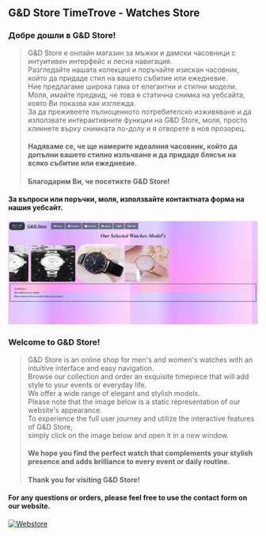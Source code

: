 ## G&D Store TimeTrove - Watches Store

### Добре дошли в G&D Store!

>G&D Store е онлайн магазин за мъжки и дамски часовници с интуитивен интерфейс и лесна навигация.<br>
Разгледайте нашата колекция и поръчайте изискан часовник, който да придаде стил на вашето събитие или ежедневие.<br>
Ние предлагаме широка гама от елегантни и стилни модели. <br>
Моля, имайте предвид, че това е статична снимка на уебсайта, която Ви показва как изглежда. <br>
За да преживеете пълноценното потребителско изживяване и да използвате интерактивните функции на G&D Store,
моля, просто кликнете върху снимката по-долу и я отворете в нов прозорец. <br>
>#### 
>#### Надяваме се, че ще намерите идеалния часовник, който да допълни вашето стилно излъчване и да придаде блясък на всяко събитие или ежедневие.
>#### 
>#### Благодарим Ви, че посетихте G&D Store!

#### За въпроси или поръчки, моля, използвайте контактната форма на нашия уебсайт.

[![Webstore](web_example.jpg)](http://gndstore.sytes.net)

### Welcome to G&D Store!

>G&D Store is an online shop for men's and women's watches with an intuitive interface and easy navigation.<br>
Browse our collection and order an exquisite timepiece that will add style to your events or everyday life.<br>
We offer a wide range of elegant and stylish models. <br>
Please note that the image below is a static representation of our website's appearance. <br>
To experience the full user journey and utilize the interactive features of G&D Store,<br>
simply click on the image below and open it in a new window. <br>
>
>#### We hope you find the perfect watch that complements your stylish presence and adds brilliance to every event or daily routine.<br>
>
>#### Thank you for visiting G&D Store!<br>

#### For any questions or orders, please feel free to use the contact form on our website.<br>

[![Webstore]()](http://gndstore.sytes.net)
